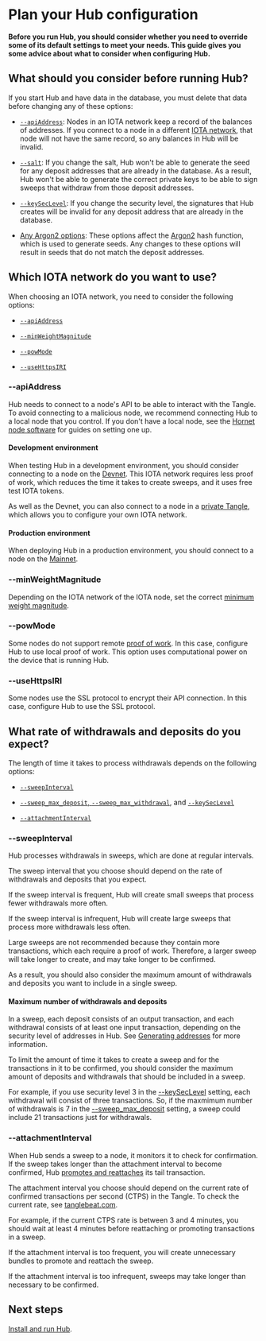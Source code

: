 # Plan your Hub configuration

**Before you run Hub, you should consider whether you need to override some of its default settings to meet your needs. This guide gives you some advice about what to consider when configuring Hub.**

## What should you consider before running Hub?

If you start Hub and have data in the database, you must delete that data before changing any of these options:

- [`--apiAddress`](../references/command-line-options.md#apiAddress): Nodes in an IOTA network keep a record of the balances of addresses. If you connect to a node in a different [IOTA network](root://getting-started/1.0/networks/overview.md), that node will not have the same record, so any balances in Hub will be invalid.

- [`--salt`](../references/command-line-options.md#salt): If you change the salt, Hub won't be able to generate the seed for any deposit addresses that are already in the database. As a result, Hub won't be able to generate the correct private keys to be able to sign sweeps that withdraw from those deposit addresses.

- [`--keySecLevel`](../references/command-line-options.md#keySecLevel): If you change the security level, the signatures that Hub creates will be invalid for any deposit address that are already in the database.

- [Any Argon2 options](../references/command-line-options.md#argon2-hash-function): These options affect the [Argon2](https://www.argon2.com/) hash function, which is used to generate seeds. Any changes to these options will result in seeds that do not match the deposit addresses.

## Which IOTA network do you want to use?

When choosing an IOTA network, you need to consider the following options:

- [`--apiAddress`](../references/command-line-options.md#apiAddress)

- [`--minWeightMagnitude`](../references/command-line-options.md#minWeightMagnitude)

- [`--powMode`](../references/command-line-options.md#powMode)

- [`--useHttpsIRI`](../references/command-line-options.md#useHttpsIRI)

### --apiAddress

Hub needs to connect to a node's API to be able to interact with the Tangle. To avoid connecting to a malicious node, we recommend connecting Hub to a local node that you control. If you don't have a local node, see the [Hornet node software](root://hornet/1.1/overview.md) for guides on setting one up.

#### Development environment

When testing Hub in a development environment, you should consider connecting to a node on the [Devnet](root://getting-started/1.0/networks/overview.md). This IOTA network requires less proof of work, which reduces the time it takes to create sweeps, and it uses free test IOTA tokens.

As well as the Devnet, you can also connect to a node in a [private Tangle](root://compass/1.0/overview.md), which allows you to configure your own IOTA network.

#### Production environment

When deploying Hub in a production environment, you should connect to a node on the [Mainnet](root://getting-started/1.0/networks/overview.md#mainnet). 

### --minWeightMagnitude

Depending on the IOTA network of the IOTA node, set the correct [minimum weight magnitude](root://getting-started/1.0/references/glossary.md#minimum-weight-magnitude).

### --powMode

Some nodes do not support remote [proof of work](root://getting-started/1.0/references/glossary.md#proof-of-work). In this case, configure Hub to use local proof of work. This option uses computational power on the device that is running Hub.

### --useHttpsIRI

Some nodes use the SSL protocol to encrypt their API connection. In this case,  configure Hub to use the SSL protocol.

## What rate of withdrawals and deposits do you expect?

The length of time it takes to process withdrawals depends on the following options:

- [`--sweepInterval`](../references/command-line-options.md#sweepInterval)

- [`--sweep_max_deposit`, `--sweep_max_withdrawal`](../references/command-line-options.md#sweepLimits), and [`--keySecLevel`](../references/command-line-options.md#keySecLevel)

- [`--attachmentInterval`](../references/command-line-options.md#attachmentInterval)

### --sweepInterval

Hub processes withdrawals in sweeps, which are done at regular intervals.

The sweep interval that you choose should depend on the rate of withdrawals and deposits that you expect.

If the sweep interval is frequent, Hub will create small sweeps that process fewer withdrawals more often. 

If the sweep interval is infrequent, Hub will create large sweeps that process more withdrawals less often.

Large sweeps are not recommended because they contain more transactions, which each require a proof of work. Therefore, a larger sweep will take longer to create, and may take longer to be confirmed.

As a result, you should also consider the maximum amount of withdrawals and deposits you want to include in a single sweep.

#### Maximum number of withdrawals and deposits

In a sweep, each deposit consists of an output transaction, and each withdrawal consists of at least one input transaction, depending on the security level of addresses in Hub. See [Generating addresses](root://getting-started/1.0/clients/generating-an-address.md) for more information.

To limit the amount of time it takes to create a sweep and for the transactions in it to be confirmed, you should consider the maximum amount of deposits and withdrawals that should be included in a sweep.

For example, if you use security level 3 in the [--keySecLevel](../references/command-line-options.md#iota-protocol) setting, each withdrawal will consist of three transactions. So, if the maxmimum number of withdrawals is 7 in the [--sweep_max_deposit](../references/command-line-options.md#sweeps) setting, a sweep could include 21 transactions just for withdrawals.

### --attachmentInterval

When Hub sends a sweep to a node, it monitors it to check for confirmation. If the sweep takes longer than the attachment interval to become confirmed, Hub [promotes and reattaches](root://getting-started/1.0/clients/helping-a-transaction-confirm.md) its tail transaction.

The attachment interval you choose should depend on the current rate of confirmed transactions per second (CTPS) in the Tangle. To check the current rate, see [tanglebeat.com](http://tanglebeat.com/).

For example, if the current CTPS rate is between 3 and 4 minutes, you should wait at least 4 minutes before reattaching or promoting transactions in a sweep.

If the attachment interval is too frequent, you will create unnecessary bundles to promote and reattach the sweep.

If the attachment interval is too infrequent, sweeps may take longer than necessary to be confirmed.

## Next steps

[Install and run Hub](../how-to-guides/install-hub.md).